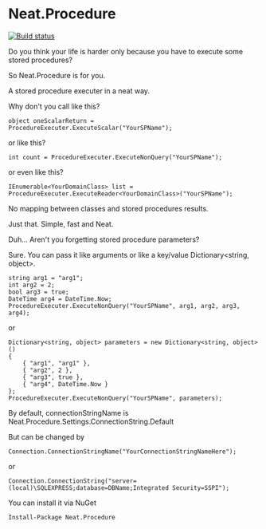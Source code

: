 # Neat.Procedure 

[![Build status](https://ci.appveyor.com/api/projects/status/u4rukh13r4pncrf5?svg=true)](https://ci.appveyor.com/project/achvaicer/neat-procedure)

Do you think your life is harder only because you have to execute some stored procedures?

So Neat.Procedure is for you.

A stored procedure executer in a neat way.

Why don't you call like this?

	object oneScalarReturn = ProcedureExecuter.ExecuteScalar("YourSPName");

or like this?
	
	int count = ProcedureExecuter.ExecuteNonQuery("YourSPName");
	
or even like this?

	IEnumerable<YourDomainClass> list = ProcedureExecuter.ExecuteReader<YourDomainClass>("YourSPName");
	
No mapping between classes and stored procedures results.

Just that. Simple, fast and Neat.

Duh... Aren't you forgetting stored procedure parameters?

Sure. You can pass it like arguments or like a key/value Dictionary<string, object>.

	string arg1 = "arg1";
	int arg2 = 2;
	bool arg3 = true;
	DateTime arg4 = DateTime.Now;
	ProcedureExecuter.ExecuteNonQuery("YourSPName", arg1, arg2, arg3, arg4);

or

	Dictionary<string, object> parameters = new Dictionary<string, object>()
	{
		{ "arg1", "arg1" },
		{ "arg2", 2 },
		{ "arg3", true },
		{ "arg4", DateTime.Now }
	};
	ProcedureExecuter.ExecuteNonQuery("YourSPName", parameters);

By default, connectionStringName is Neat.Procedure.Settings.ConnectionString.Default

But can be changed by
	
	Connection.ConnectionStringName("YourConnectionStringNameHere");

or 

	Connection.ConnectionString("server=(local)\SQLEXPRESS;database=DBName;Integrated Security=SSPI");

You can install it via NuGet

	Install-Package Neat.Procedure
